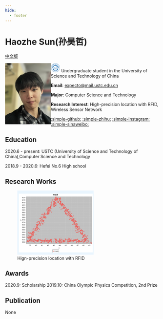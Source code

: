 ```yaml
---
hide:
  - footer
---
```


# Haozhe Sun(孙昊哲)

[中文版](index_zh)

<img src="./img/portrait.jpeg" align="left" alt="portrait" width="150"/>

<img src="./img/USTC_logo_2008.svg" alt="USTC_logo" width="30"/>
Undergraduate student in the University of Science and Technology of China

**Email**: expecto@mail.ustc.edu.cn

**Major**: Computer Science and Technology

**Research Interest**: High-precision location with RFID, Wireless Sensor Network

[:simple-github:](https://github.com/expecto347)
[:simple-zhihu:](https://www.zhihu.com/people/ha-ha-97-23-93)
[:simple-instagram:](https://www.instagram.com/expecto12312/)
[:simple-sinaweibo:](https://weibo.com/u/7413008957)

## Education

2020.6 - present: USTC (University of Science and Technology of China),Computer Science and Technology

2018.9 - 2020.6: Hefei No.6 High school

## Research Works

<figure markdown>
  <img src="./img/research.png" alt="portrait" width="250"/>
  <figcaption>Hign-precision location with RFID</figcaption>
</figure>

## Awards

2020.9: Scholarship
2019.10: China Olympic Physics Competition, 2nd Prize

## Publication

None
